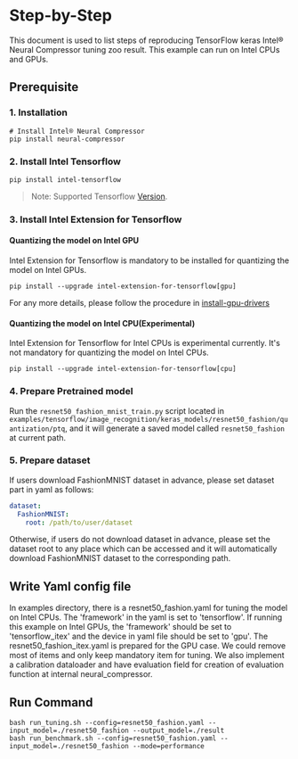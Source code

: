 Step-by-Step
============

This document is used to list steps of reproducing TensorFlow keras Intel® Neural Compressor tuning zoo result.
This example can run on Intel CPUs and GPUs.


## Prerequisite

### 1. Installation
```shell
# Install Intel® Neural Compressor
pip install neural-compressor
```
### 2. Install Intel Tensorflow
```shell
pip install intel-tensorflow
```
> Note: Supported Tensorflow [Version](../../../../../../../README.md#supported-frameworks).

### 3. Install Intel Extension for Tensorflow
#### Quantizing the model on Intel GPU
Intel Extension for Tensorflow is mandatory to be installed for quantizing the model on Intel GPUs.

```shell
pip install --upgrade intel-extension-for-tensorflow[gpu]
```
For any more details, please follow the procedure in [install-gpu-drivers](https://github.com/intel-innersource/frameworks.ai.infrastructure.intel-extension-for-tensorflow.intel-extension-for-tensorflow/blob/master/docs/install/install_for_gpu.md#install-gpu-drivers)

#### Quantizing the model on Intel CPU(Experimental)
Intel Extension for Tensorflow for Intel CPUs is experimental currently. It's not mandatory for quantizing the model on Intel CPUs.

```shell
pip install --upgrade intel-extension-for-tensorflow[cpu]
```

### 4. Prepare Pretrained model

Run the `resnet50_fashion_mnist_train.py` script located in `examples/tensorflow/image_recognition/keras_models/resnet50_fashion/quantization/ptq`, and it will generate a saved model called `resnet50_fashion` at current path.

### 5. Prepare dataset

If users download FashionMNIST dataset in advance, please set dataset part in yaml as follows:

```yaml
dataset:
  FashionMNIST:
    root: /path/to/user/dataset
```

Otherwise, if users do not download dataset in advance, please set the dataset root to any place which can be accessed and it will automatically download FashionMNIST dataset to the corresponding path.

## Write Yaml config file
In examples directory, there is a resnet50_fashion.yaml for tuning the model on Intel CPUs. The 'framework' in the yaml is set to 'tensorflow'. If running this example on Intel GPUs, the 'framework' should be set to 'tensorflow_itex' and the device in yaml file should be set to 'gpu'. The resnet50_fashion_itex.yaml is prepared for the GPU case. We could remove most of items and only keep mandatory item for tuning. We also implement a calibration dataloader and have evaluation field for creation of evaluation function at internal neural_compressor.

## Run Command
  ```shell
  bash run_tuning.sh --config=resnet50_fashion.yaml --input_model=./resnet50_fashion --output_model=./result
  bash run_benchmark.sh --config=resnet50_fashion.yaml --input_model=./resnet50_fashion --mode=performance
  ```

